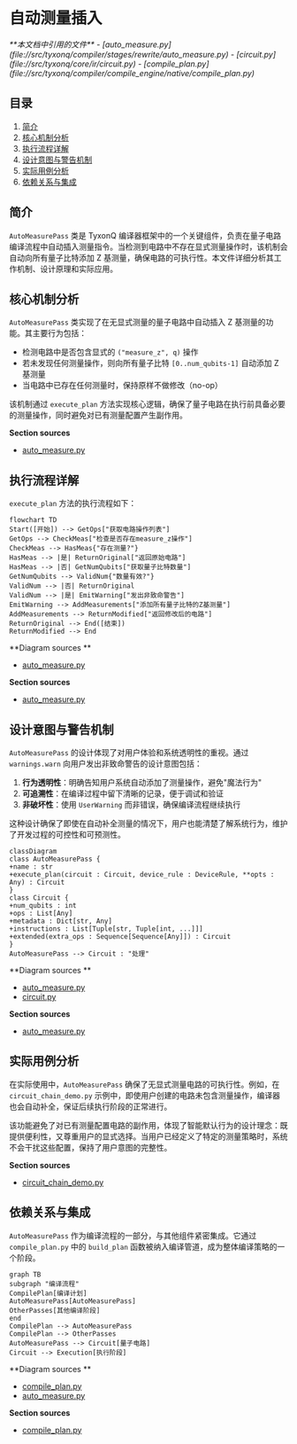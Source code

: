 # 自动测量插入

<cite>
**本文档中引用的文件**   
- [auto_measure.py](file://src/tyxonq/compiler/stages/rewrite/auto_measure.py)
- [circuit.py](file://src/tyxonq/core/ir/circuit.py)
- [compile_plan.py](file://src/tyxonq/compiler/compile_engine/native/compile_plan.py)
</cite>

## 目录
1. [简介](#简介)
2. [核心机制分析](#核心机制分析)
3. [执行流程详解](#执行流程详解)
4. [设计意图与警告机制](#设计意图与警告机制)
5. [实际用例分析](#实际用例分析)
6. [依赖关系与集成](#依赖关系与集成)

## 简介
`AutoMeasurePass` 类是 TyxonQ 编译器框架中的一个关键组件，负责在量子电路编译流程中自动插入测量指令。当检测到电路中不存在显式测量操作时，该机制会自动向所有量子比特添加 Z 基测量，确保电路的可执行性。本文件详细分析其工作机制、设计原理和实际应用。

## 核心机制分析

`AutoMeasurePass` 类实现了在无显式测量的量子电路中自动插入 Z 基测量的功能。其主要行为包括：
- 检测电路中是否包含显式的 `("measure_z", q)` 操作
- 若未发现任何测量操作，则向所有量子比特 `[0..num_qubits-1]` 自动添加 Z 基测量
- 当电路中已存在任何测量时，保持原样不做修改（no-op）

该机制通过 `execute_plan` 方法实现核心逻辑，确保了量子电路在执行前具备必要的测量操作，同时避免对已有测量配置产生副作用。

**Section sources**
- [auto_measure.py](file://src/tyxonq/compiler/stages/rewrite/auto_measure.py#L10-L34)

## 执行流程详解

`execute_plan` 方法的执行流程如下：

```mermaid
flowchart TD
Start([开始]) --> GetOps["获取电路操作列表"]
GetOps --> CheckMeas["检查是否存在measure_z操作"]
CheckMeas --> HasMeas{"存在测量?"}
HasMeas --> |是| ReturnOriginal["返回原始电路"]
HasMeas --> |否| GetNumQubits["获取量子比特数量"]
GetNumQubits --> ValidNum{"数量有效?"}
ValidNum --> |否| ReturnOriginal
ValidNum --> |是| EmitWarning["发出非致命警告"]
EmitWarning --> AddMeasurements["添加所有量子比特的Z基测量"]
AddMeasurements --> ReturnModified["返回修改后的电路"]
ReturnOriginal --> End([结束])
ReturnModified --> End
```

**Diagram sources **
- [auto_measure.py](file://src/tyxonq/compiler/stages/rewrite/auto_measure.py#L22-L34)

**Section sources**
- [auto_measure.py](file://src/tyxonq/compiler/stages/rewrite/auto_measure.py#L22-L34)

## 设计意图与警告机制

`AutoMeasurePass` 的设计体现了对用户体验和系统透明性的重视。通过 `warnings.warn` 向用户发出非致命警告的设计意图包括：

1. **行为透明性**：明确告知用户系统自动添加了测量操作，避免"魔法行为"
2. **可追溯性**：在编译过程中留下清晰的记录，便于调试和验证
3. **非破坏性**：使用 `UserWarning` 而非错误，确保编译流程继续执行

这种设计确保了即使在自动补全测量的情况下，用户也能清楚了解系统行为，维护了开发过程的可控性和可预测性。

```mermaid
classDiagram
class AutoMeasurePass {
+name : str
+execute_plan(circuit : Circuit, device_rule : DeviceRule, **opts : Any) : Circuit
}
class Circuit {
+num_qubits : int
+ops : List[Any]
+metadata : Dict[str, Any]
+instructions : List[Tuple[str, Tuple[int, ...]]]
+extended(extra_ops : Sequence[Sequence[Any]]) : Circuit
}
AutoMeasurePass --> Circuit : "处理"
```

**Diagram sources **
- [auto_measure.py](file://src/tyxonq/compiler/stages/rewrite/auto_measure.py#L10-L34)
- [circuit.py](file://src/tyxonq/core/ir/circuit.py#L48-L727)

**Section sources**
- [auto_measure.py](file://src/tyxonq/compiler/stages/rewrite/auto_measure.py#L10-L34)

## 实际用例分析

在实际使用中，`AutoMeasurePass` 确保了无显式测量电路的可执行性。例如，在 `circuit_chain_demo.py` 示例中，即使用户创建的电路未包含测量操作，编译器也会自动补全，保证后续执行阶段的正常进行。

该功能避免了对已有测量配置电路的副作用，体现了智能默认行为的设计理念：既提供便利性，又尊重用户的显式选择。当用户已经定义了特定的测量策略时，系统不会干扰这些配置，保持了用户意图的完整性。

**Section sources**
- [circuit_chain_demo.py](file://examples/circuit_chain_demo.py#L0-L304)

## 依赖关系与集成

`AutoMeasurePass` 作为编译流程的一部分，与其他组件紧密集成。它通过 `compile_plan.py` 中的 `build_plan` 函数被纳入编译管道，成为整体编译策略的一个阶段。

```mermaid
graph TB
subgraph "编译流程"
CompilePlan[编译计划]
AutoMeasurePass[AutoMeasurePass]
OtherPasses[其他编译阶段]
end
CompilePlan --> AutoMeasurePass
CompilePlan --> OtherPasses
AutoMeasurePass --> Circuit[量子电路]
Circuit --> Execution[执行阶段]
```

**Diagram sources **
- [compile_plan.py](file://src/tyxonq/compiler/compile_engine/native/compile_plan.py#L34-L36)
- [auto_measure.py](file://src/tyxonq/compiler/stages/rewrite/auto_measure.py#L10-L34)

**Section sources**
- [compile_plan.py](file://src/tyxonq/compiler/compile_engine/native/compile_plan.py#L34-L36)